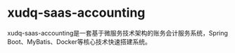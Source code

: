 # xudq-saas-accounting
xudq-saas-accounting是一套基于微服务技术架构的账务会计服务系统，Spring Boot、MyBatis、Docker等核心技术快速搭建系统。
